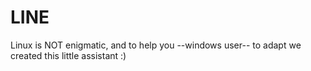 # LINE
Linux is NOT enigmatic, and to help you --windows user-- to adapt we created this little assistant :)

